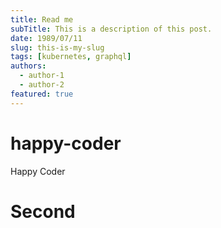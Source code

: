 ```yaml
---
title: Read me
subTitle: This is a description of this post.
date: 1989/07/11
slug: this-is-my-slug
tags: [kubernetes, graphql]
authors:
  - author-1
  - author-2
featured: true
---
```


# happy-coder
Happy Coder

# Second
